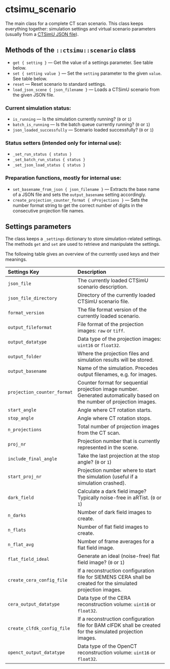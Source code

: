 # ctsimu_scenario
The main class for a complete CT scan scenario. This class keeps everything together: simulation settings and virtual scenario parameters (usually from a [CTSimU JSON file](https://bamresearch.github.io/ctsimu-scenarios)).

## Methods of the `::ctsimu::scenario` class

* `get { setting }` — Get the value of a settings parameter. See table below.
* `set { setting value }` — Set the `setting` parameter to the given `value`. See table below.
* `reset` — Reset scenario to standard settings.
* `load_json_scene { json_filename }` — Loads a CTSimU scenario from the given JSON file.

### Current simulation status:

* `is_running` — Is the simulation currently running? (`0` or `1`)
* `batch_is_running` — Is the batch queue currently running? (`0` or `1`)
* `json_loaded_successfully` — Scenario loaded successfully? (`0` or `1`)

### Status setters (intended only for internal use):

* `_set_run_status { status }`
* `_set_batch_run_status { status }`
* `_set_json_load_status { status }`

### Preparation functions, mostly for internal use:

* `set_basename_from_json { json_filename }` — Extracts the base name of a JSON file and sets the `output_basename` setting accordingly.
* `create_projection_counter_format { nProjections }` — Sets the number format string to get the correct number of digits in the consecutive projection file names.

## Settings parameters

The class keeps a `_settings` dictionary to store simulation-related settings. The methods `get` and `set` are used to retrieve and manipulate the settings.

The following table gives an overview of the currently used keys and their meanings.

| Settings Key          | Description                                                         |
| :-------------------- | :------------------------------------------------------------------ |
| `json_file`           | The currently loaded CTSimU scenario description.                   |
| `json_file_directory` | Directory of the currently loaded CTSimU scenario file.             |
| `format_version`      | The file format version of the currently loaded scenario.           |
| `output_fileformat`   | File format of the projection images: `raw` or `tiff`.              |
| `output_datatype`     | Data type of the projection images: `uint16` or `float32`.          |
| `output_folder`       | Where the projection files and simulation results will be stored.   |
| `output_basename`     | Name of the simulation. Precedes output filenames, e.g. for images. |
| `projection_counter_format` | Counter format for sequential projection image number. Generated automatically based on the number of projection images. |
| `start_angle`         | Angle where CT rotation starts.                                     |
| `stop_angle`          | Angle where CT rotation stops.                                      |
| `n_projections`       | Total number of projection images from the CT scan.                 |
| `proj_nr`             | Projection number that is currently represented in the scene.       |
| `include_final_angle` | Take the last projection at the stop angle? (`0` or `1`)            |
| `start_proj_nr`       | Projection number where to start the simulation (useful if a simulation crashed). |
| `dark_field`          | Calculate a dark field image? Typically noise-free in aRTist. (`0` or `1`) |
| `n_darks`             | Number of dark field images to create.                              |
| `n_flats`             | Number of flat field images to create.                              |
| `n_flat_avg`          | Number of frame averages for a flat field image.                    |
| `flat_field_ideal`    | Generate an ideal (noise-free) flat field image? (`0` or `1`)       |
| `create_cera_config_file` | If a reconstruction configuration file for SIEMENS CERA shall be created for the simulated projection images. |
| `cera_output_datatype` | Data type of the CERA reconstruction volume: `uint16` or `float32`. |
| `create_clfdk_config_file` | If a reconstruction configuration file for BAM clFDK shall be created for the simulated projection images. |
| `openct_output_datatype` | Data type of the OpenCT reconstruction volume: `uint16` or `float32`. |